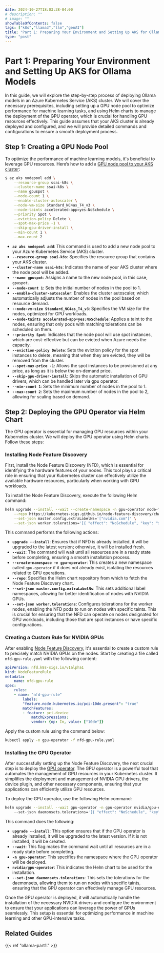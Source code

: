 ```yaml
---
date: 2024-10-27T18:03:38-04:00
# description: ""
# image: ""
showTableOfContents: false
tags: ["k8s","llama3","llm","genAI"]
title: "Part 1: Preparing Your Environment and Setting Up AKS for Ollama Models"
type: "post"
---
```


# Part 1: Preparing Your Environment and Setting Up AKS for Ollama Models

In this guide, we will explore the step-by-step process of deploying Ollama models in an Azure Kubernetes Service (AKS) cluster. We will cover the necessary prerequisites, including setting up a GPU node pool to optimize performance for machine learning tasks, and using Helm charts to manage the deployment of the GPU operator, which is crucial for handling GPU resources effectively. This guide assumes that your AKS cluster is already deployed and configured, and we will provide detailed commands and configurations to ensure a smooth deployment process.

## Step 1: Creating a GPU Node Pool

To optimize the performance of machine learning models, it's beneficial to leverage GPU resources. Here’s how to add a [GPU node pool to your AKS cluster](https://learn.microsoft.com/en-us/azure/aks/spot-node-pool):

```bash
$ az aks nodepool add \
    --resource-group ssai-k8s \
    --cluster-name ssai-k8s \
    --name gpuspot \
    --node-count 1 \
    --enable-cluster-autoscaler \
    --node-vm-size Standard_NC4as_T4_v3 \
    --node-taints accelerated-app=yes:NoSchedule \
    --priority Spot \
    --eviction-policy Delete \
    --spot-max-price -1 \
    --skip-gpu-driver-install \
    --min-count 1 \
    --max-count 2
```
- **`az aks nodepool add`**: This command is used to add a new node pool to your Azure Kubernetes Service (AKS) cluster.
- **`--resource-group ssai-k8s`**: Specifies the resource group that contains your AKS cluster.
- **`--cluster-name ssai-k8s`**: Indicates the name of your AKS cluster where the node pool will be added.
- **`--name gpuspot`**: Assigns a name to the new node pool, in this case, `gpuspot`.
- **`--node-count 1`**: Sets the initial number of nodes in the pool to 1.
- **`--enable-cluster-autoscaler`**: Enables the cluster autoscaler, which automatically adjusts the number of nodes in the pool based on resource demand.
- **`--node-vm-size Standard_NC4as_T4_v3`**: Specifies the VM size for the nodes, optimized for GPU workloads.
- **`--node-taints accelerated-app=yes:NoSchedule`**: Applies a taint to the nodes, ensuring that only pods with matching tolerations can be scheduled on them.
- **`--priority Spot`**: Indicates that the node pool will use spot instances, which are cost-effective but can be evicted when Azure needs the capacity.
- **`--eviction-policy Delete`**: Sets the eviction policy for the spot instances to delete, meaning that when they are evicted, they will be removed from the cluster.
- **`--spot-max-price -1`**: Allows the spot instances to be provisioned at any price, as long as it is below the on-demand price.
- **`--skip-gpu-driver-install`**: Skips the automatic installation of GPU drivers, which can be handled later via gpu operator.
- **`--min-count 1`**: Sets the minimum number of nodes in the pool to 1.
- **`--max-count 2`**: Sets the maximum number of nodes in the pool to 2, allowing for scaling based on demand.


## Step 2: Deploying the GPU Operator via Helm Chart

The GPU operator is essential for managing GPU resources within your Kubernetes cluster. We will deploy the GPU operator using Helm charts. Follow these steps:

### Installing Node Feature Discovery

First, install the Node Feature Discovery (NFD), which is essential for identifying the hardware features of your nodes. This tool plays a critical role in ensuring that your Kubernetes cluster can effectively utilize the available hardware resources, particularly when working with GPU workloads.

To install the Node Feature Discovery, execute the following Helm command:

```bash
helm upgrade --install --wait --create-namespace -n gpu-operator node-feature-discovery node-feature-discovery \
    --repo https://kubernetes-sigs.github.io/node-feature-discovery/charts \
    --set-json master.config.extraLabelNs='["nvidia.com"]' \
    --set-json worker.tolerations='[{ "effect": "NoSchedule", "key": "sku", "operator": "Equal", "value": "gpu"}, { "effect": "NoSchedule", "key": "kubernetes.azure.com/scalesetpriority", "value":"spot", "operator": "Equal"}, { "effect": "NoSchedule", "key": "mig", "value":"notReady", "operator": "Equal"}]'
```

This command performs the following actions:
- **`upgrade --install`**: Ensures that if NFD is already installed, it will be upgraded to the latest version; otherwise, it will be installed fresh.
- **`--wait`**: The command will wait until all resources are in a ready state before completing, ensuring a smooth installation process.
- **`--create-namespace -n gpu-operator`**: This creates a new namespace called `gpu-operator` if it does not already exist, isolating the resources related to GPU operations.
- **`--repo`**: Specifies the Helm chart repository from which to fetch the Node Feature Discovery chart.
- **`--set-json master.config.extraLabelNs`**: This sets additional label namespaces, allowing for better identification of nodes with NVIDIA GPUs.
- **`--set-json worker.tolerations`**: Configures tolerations for the worker nodes, enabling the NFD pods to run on nodes with specific taints. This is crucial for ensuring that the NFD can operate on nodes designated for GPU workloads, including those that are spot instances or have specific configurations.


### Creating a Custom Rule for NVIDIA GPUs

After enabling [Node Feature Discovery](https://artifacthub.io/packages/helm/node-feature-discovery/node-feature-discovery?modal=install), it's essential to create a custom rule to precisely match NVIDIA GPUs on the nodes. Start by creating a file called `nfd-gpu-rule.yaml` with the following content:	

```yaml
apiVersion: nfd.k8s-sigs.io/v1alpha1
kind: NodeFeatureRule
metadata:
    name: nfd-gpu-rule
spec:
    rules:
    - name: "nfd-gpu-rule"
        labels:
        "feature.node.kubernetes.io/pci-10de.present": "true"
        matchFeatures:
        - feature: pci.device
            matchExpressions:
            vendor: {op: In, value: ["10de"]}
```

Apply the custom rule using the command below:

```bash
kubectl apply -n gpu-operator -f nfd-gpu-rule.yaml
```

### Installing the GPU Operator

After successfully setting up the Node Feature Discovery, the next crucial step is to deploy the [GPU operator](https://github.com/NVIDIA/gpu-operator/tree/main). The GPU operator is a powerful tool that automates the management of GPU resources in your Kubernetes cluster. It simplifies the deployment and management of NVIDIA GPU drivers, the device plugin, and other necessary components, ensuring that your applications can efficiently utilize GPU resources.

To deploy the GPU operator, use the following Helm command:

```bash
helm upgrade --install --wait gpu-operator -n gpu-operator nvidia/gpu-operator \  
    --set-json daemonsets.tolerations='[{ "effect": "NoSchedule", "key": "sku", "operator": "Equal", "value": "gpu"}]'
```

This command does the following:
- **`upgrade --install`**: This option ensures that if the GPU operator is already installed, it will be upgraded to the latest version. If it is not installed, it will be created.
- **`--wait`**: This flag makes the command wait until all resources are in a ready state before completing.
- **`-n gpu-operator`**: This specifies the namespace where the GPU operator will be deployed.
- **`nvidia/gpu-operator`**: This indicates the Helm chart to be used for the installation.
- **`--set-json daemonsets.tolerations`**: This sets the tolerations for the daemonsets, allowing them to run on nodes with specific taints, ensuring that the GPU operator can effectively manage GPU resources.

Once the GPU operator is deployed, it will automatically handle the installation of the necessary NVIDIA drivers and configure the environment to ensure that your applications can leverage the power of GPUs seamlessly. This setup is essential for optimizing performance in machine learning and other GPU-intensive tasks.

## Related Guides

{{< ref "ollama-part1." >}}